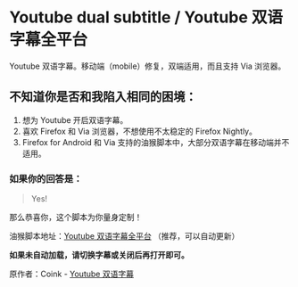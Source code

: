# Youtube dual subtitle / Youtube 双语字幕全平台

Youtube 双语字幕。移动端（mobile）修复，双端适用，而且支持 Via 浏览器。

## 不知道你是否和我陷入相同的困境：
1. 想为 Youtube 开启双语字幕。
2. 喜欢 Firefox 和 Via 浏览器，不想使用不太稳定的 Firefox Nightly。
3. Firefox for Android 和 Via 支持的油猴脚本中，大部分双语字幕在移动端并不适用。

### 如果你的回答是：
> Yes!

那么恭喜你，这个脚本为你量身定制！

油猴脚本地址：[Youtube 双语字幕全平台](https://greasyfork.org/zh-CN/scripts/464879-youtube-dual-subtitle-youtube-%E5%8F%8C%E8%AF%AD%E5%AD%97%E5%B9%95%E5%85%A8%E5%B9%B3%E5%8F%B0)
（推荐，可以自动更新）

**如果未自动加载，请切换字幕或关闭后再打开即可。**

原作者：Coink - [Youtube 双语字幕](https://greasyfork.org/zh-CN/scripts/397363-youtube-double-language-subtitle-youtube-%E5%8F%8C%E8%AF%AD%E5%AD%97%E5%B9%95)
